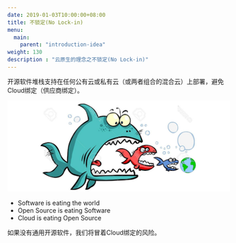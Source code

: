 ```yaml
---
date: 2019-01-03T10:00:00+08:00
title: 不锁定(No Lock-in)
menu:
  main:
    parent: "introduction-idea"
weight: 130
description : "云原生的理念之不锁定(No Lock-in)"
---
```


开源软件堆栈支持在任何公有云或私有云（或两者组合的混合云）上部署，避免Cloud绑定（供应商绑定）。

![](../../data/slides2017/images/what-is-cloud-native-and-why-should-i-care/eating.jpg)

- Software is eating the world
- Open Source is eating Software
- Cloud is eating Open Source

如果没有通用开源软件，我们将冒着Cloud绑定的风险。




